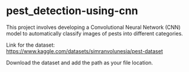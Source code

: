 # pest_detection-using-cnn
This project involves developing a Convolutional Neural Network (CNN) model to automatically classify images of pests into different categories.

Link for the dataset:
https://www.kaggle.com/datasets/simranvolunesia/pest-dataset

Download the dataset and add the path as your file location.
